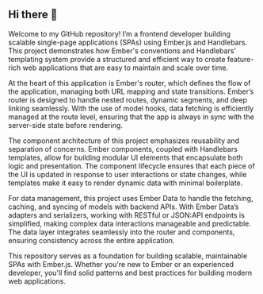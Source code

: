 ## Hi there 👋

Welcome to my GitHub repository! I’m a frontend developer building scalable single-page applications (SPAs) using Ember.js and Handlebars. This project demonstrates how Ember's conventions and Handlebars' templating system provide a structured and efficient way to create feature-rich web applications that are easy to maintain and scale over time.

At the heart of this application is Ember's router, which defines the flow of the application, managing both URL mapping and state transitions. Ember’s router is designed to handle nested routes, dynamic segments, and deep linking seamlessly. With the use of model hooks, data fetching is efficiently managed at the route level, ensuring that the app is always in sync with the server-side state before rendering.

The component architecture of this project emphasizes reusability and separation of concerns. Ember components, coupled with Handlebars templates, allow for building modular UI elements that encapsulate both logic and presentation. The component lifecycle ensures that each piece of the UI is updated in response to user interactions or state changes, while templates make it easy to render dynamic data with minimal boilerplate.

For data management, this project uses Ember Data to handle the fetching, caching, and syncing of models with backend APIs. With Ember Data’s adapters and serializers, working with RESTful or JSON:API endpoints is simplified, making complex data interactions manageable and predictable. The data layer integrates seamlessly into the router and components, ensuring consistency across the entire application.

This repository serves as a foundation for building scalable, maintainable SPAs with Ember.js. Whether you're new to Ember or an experienced developer, you'll find solid patterns and best practices for building modern web applications.
